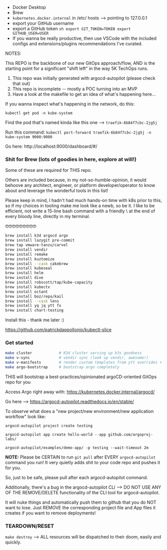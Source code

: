 - Docker Desktop
- Brew
- `kubernetes.docker.internal` in /etc/ hosts --> pointing to 127.0.0.1
- export your GitHub username
- export a GitHub token
        ```sh
        export GIT_TOKEN=TOKEN
        export GITHUB_USER=USER
        ```
- If you wanna be really productive, then use VSCode with the included configs and extensions/plugins recommendations I've curated.

NOTES:

This REPO is the backbone of our new GitOps approach/flow, AND is the starting point for a significant "shift left" in the way 5K TechOps runs.

1. This repo was initially generated with argocd-autopilot (please check that out)
2. This repo is incomplete -- mostly a POC turning into an MVP
3. Have a look at the makefile to get an idea of what's happening here...

If you wanna inspect what's happening in the network, do this:

`kubectl get pod -n kube-system`

Find the pod that's named kinda like this one --> `traefik-6b84f7cbc-2jg5j`

Run this command: `kubectl port-forward traefik-6b84f7cbc-2jg5j -n kube-system 9000:9000`

Go here: http://localhost:9000/dashboard/#/

### Shit for Brew (lots of goodies in here, explore at will!)

Some of these are required for THIS repo.

Others are included because, in my not-so-humble-opinion, it would behoove any architect, engineer, or platform developer/operator to know about and leverage the wonderful tools in this list!

Please keep in mind, I hadn't had much hands-on time with k8s prior to this, so if my choices in tooling make me look like a newb, so be it. I like to be efficient, not write a 15-line bash command with a friendly \ at the end of every bloody line, directly in my terminal.

🤓🤓🤓🤓🤓🤓🤓🤓🤓

```sh
brew install k3d argocd argo
brew install lazygit pre-commit
brew tap vmware-tanzu/carvel
brew install vendir
brew install remake
brew install kuztomize
brew install --cask cakebrew
brew install kubeseal
brew install helm
brew install dive
brew install robscott/tap/kube-capacity
brew install kubectx
brew install octant
brew install boz/repo/kail
brew install --cask lens
brew install yq jq ytt fx
brew install chart-testing
```

Install this - thank me later :)

https://github.com/patrickdappollonio/kubectl-slice

### Get started

```sh
make cluster            # K3d cluster serving up k3s goodness
make v-sync             # vendir sync (look up vendir, awesome!)
make v-manifests        # render custom templates from ytt overrides + vendir
make argo-bootstrap     # bootstrap argo completely
```

THIS will bootstrap a best-practices/opinionated argoCD-oriented GitOps repo for you

Access Argo right away with: https://kubernetes.docker.internal/argocd/

Go here --> https://argocd-autopilot.readthedocs.io/en/stable/

To observe what does a "new project/new environment/new application workflow" look like:

`argocd-autopilot project create testing`

`argocd-autopilot app create hello-world --app github.com/argoproj-labs/`

`argocd-autopilot/examples/demo-app/ -p testing --wait-timeout 2m`

__NOTE:__ Please be CERTAIN to run `git pull` after EVERY `argocd-autopilot` command you run! It very quietly adds shit to your code repo and pushes it for you.

So, just to be safe, please pull after each argocd-autopilot command.

Additionally, there's a bug in the argocd-autopilot CLI --> DO NOT USE ANY OF THE REMOVE/DELETE functionality of the CLI tool for argocd-autopilot.

It will nuke things and automatically push them to github that you do NOT want to lose. Just REMOVE the corresponding project file and App files it creates if you want to remove deployments!

### TEARDOWN/RESET

`make destroy` --> ALL resources will be dispatched to their doom, easily and quickly.
